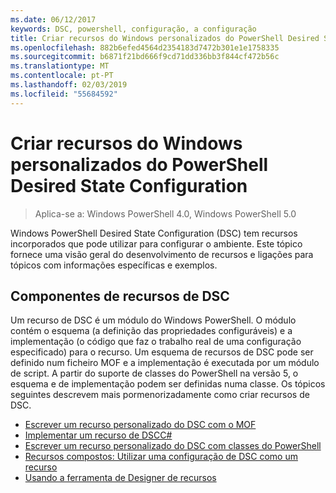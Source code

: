 ```yaml
---
ms.date: 06/12/2017
keywords: DSC, powershell, configuração, a configuração
title: Criar recursos do Windows personalizados do PowerShell Desired State Configuration
ms.openlocfilehash: 882b6efed4564d2354183d7472b301e1e1758335
ms.sourcegitcommit: b6871f21bd666f9cd71dd336bb3f844cf472b56c
ms.translationtype: MT
ms.contentlocale: pt-PT
ms.lasthandoff: 02/03/2019
ms.locfileid: "55684592"
---
```

# <a name="build-custom-windows-powershell-desired-state-configuration-resources"></a>Criar recursos do Windows personalizados do PowerShell Desired State Configuration

> Aplica-se a: Windows PowerShell 4.0, Windows PowerShell 5.0

Windows PowerShell Desired State Configuration (DSC) tem recursos incorporados que pode utilizar para configurar o ambiente. Este tópico fornece uma visão geral do desenvolvimento de recursos e ligações para tópicos com informações específicas e exemplos.

## <a name="dsc-resource-components"></a>Componentes de recursos de DSC

Um recurso de DSC é um módulo do Windows PowerShell. O módulo contém o esquema (a definição das propriedades configuráveis) e a implementação (o código que faz o trabalho real de uma configuração especificado) para o recurso. Um esquema de recursos de DSC pode ser definido num ficheiro MOF e a implementação é executada por um módulo de script. A partir do suporte de classes do PowerShell na versão 5, o esquema e de implementação podem ser definidas numa classe. Os tópicos seguintes descrevem mais pormenorizadamente como criar recursos de DSC.

* [Escrever um recurso personalizado do DSC com o MOF](authoringResourceMOF.md)
* [Implementar um recurso de DSCC#](authoringResourceMofCS.md)
* [Escrever um recurso personalizado do DSC com classes do PowerShell](authoringResourceClass.md)
* [Recursos compostos: Utilizar uma configuração de DSC como um recurso](authoringResourceComposite.md)
* [Usando a ferramenta de Designer de recursos](../authoringResourceMofDesigner.md)
